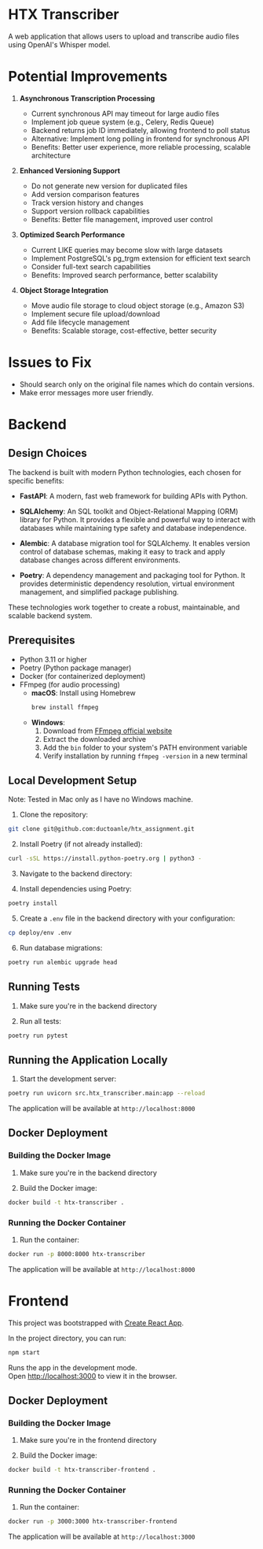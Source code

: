 # HTX Transcriber

A web application that allows users to upload and transcribe audio files using OpenAI's Whisper model.

# Potential Improvements

1. **Asynchronous Transcription Processing**
   - Current synchronous API may timeout for large audio files
   - Implement job queue system (e.g., Celery, Redis Queue)
   - Backend returns job ID immediately, allowing frontend to poll status
   - Alternative: Implement long polling in frontend for synchronous API
   - Benefits: Better user experience, more reliable processing, scalable architecture

2. **Enhanced Versioning Support**
   - Do not generate new version for duplicated files
   - Add version comparison features
   - Track version history and changes
   - Support version rollback capabilities
   - Benefits: Better file management, improved user control

3. **Optimized Search Performance**
   - Current LIKE queries may become slow with large datasets
   - Implement PostgreSQL's pg_trgm extension for efficient text search
   - Consider full-text search capabilities
   - Benefits: Improved search performance, better scalability

4. **Object Storage Integration**
   - Move audio file storage to cloud object storage (e.g., Amazon S3)
   - Implement secure file upload/download
   - Add file lifecycle management
   - Benefits: Scalable storage, cost-effective, better security

# Issues to Fix

- Should search only on the original file names which do contain versions.
- Make error messages more user friendly.

# Backend

## Design Choices

The backend is built with modern Python technologies, each chosen for specific benefits:

- **FastAPI**: A modern, fast web framework for building APIs with Python.

- **SQLAlchemy**: An SQL toolkit and Object-Relational Mapping (ORM) library for Python. It provides a flexible and powerful way to interact with databases while maintaining type safety and database independence.

- **Alembic**: A database migration tool for SQLAlchemy. It enables version control of database schemas, making it easy to track and apply database changes across different environments.

- **Poetry**: A dependency management and packaging tool for Python. It provides deterministic dependency resolution, virtual environment management, and simplified package publishing.

These technologies work together to create a robust, maintainable, and scalable backend system.

## Prerequisites

- Python 3.11 or higher
- Poetry (Python package manager)
- Docker (for containerized deployment)
- FFmpeg (for audio processing)
  - **macOS**: Install using Homebrew
    ```bash
    brew install ffmpeg
    ```
  - **Windows**: 
    1. Download from [FFmpeg official website](https://ffmpeg.org/download.html)
    2. Extract the downloaded archive
    3. Add the `bin` folder to your system's PATH environment variable
    4. Verify installation by running `ffmpeg -version` in a new terminal

## Local Development Setup
Note: Tested in Mac only as I have no Windows machine.

1. Clone the repository:
```bash
git clone git@github.com:ductoanle/htx_assignment.git
```

2. Install Poetry (if not already installed):
```bash
curl -sSL https://install.python-poetry.org | python3 -
```

3. Navigate to the backend directory:

4. Install dependencies using Poetry:
```bash
poetry install
```

5. Create a `.env` file in the backend directory with your configuration:
```bash
cp deploy/env .env
```

6. Run database migrations:
```bash
poetry run alembic upgrade head
```

## Running Tests

1. Make sure you're in the backend directory

2. Run all tests:
```bash
poetry run pytest
```

## Running the Application Locally

1. Start the development server:
```bash
poetry run uvicorn src.htx_transcriber.main:app --reload
```

The application will be available at `http://localhost:8000`

## Docker Deployment

### Building the Docker Image

1. Make sure you're in the backend directory

2. Build the Docker image:
```bash
docker build -t htx-transcriber .
```

### Running the Docker Container

1. Run the container:
```bash
docker run -p 8000:8000 htx-transcriber
```

The application will be available at `http://localhost:8000`

# Frontend

This project was bootstrapped with [Create React App](https://github.com/facebook/create-react-app).

In the project directory, you can run:

```bash
npm start
```

Runs the app in the development mode.\
Open [http://localhost:3000](http://localhost:3000) to view it in the browser.

## Docker Deployment

### Building the Docker Image

1. Make sure you're in the frontend directory

2. Build the Docker image:
```bash
docker build -t htx-transcriber-frontend .
```

### Running the Docker Container

1. Run the container:
```bash
docker run -p 3000:3000 htx-transcriber-frontend
```

The application will be available at `http://localhost:3000`